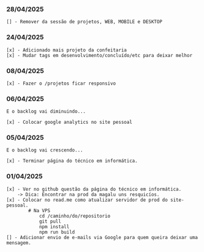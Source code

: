 ### 28/04/2025

    [] - Remover da sessão de projetos, WEB, MOBILE e DESKTOP

### 24/04/2025

    [x] - Adicionado mais projeto da confeitaria
    [x] - Mudar tags em desenvolvimento/concluído/etc para deixar melhor

### 08/04/2025

    [x] - Fazer o /projetos ficar responsivo

### 06/04/2025
    E o backlog vai diminuindo...

    [x] - Colocar google analytics no site pessoal

### 05/04/2025

    E o backlog vai crescendo...

    [x] - Terminar página do técnico em informática.

### 01/04/2025

    [x] - Ver no github questão da página do técnico em informática.
        -> Dica: Encontrar na prod da magalu uns resquicíos.
    [x] - Colocar no read.me como atualizar servidor de prod do site-pessoal.
            # Na VPS
                cd /caminho/do/repositorio
                git pull
                npm install
                npm run build
    [] - Adicionar envio de e-mails via Google para quem queira deixar uma mensagem.
